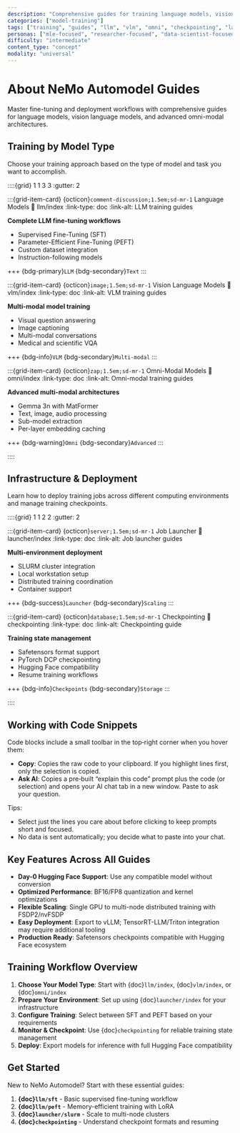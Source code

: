 ```yaml
---
description: "Comprehensive guides for training language models, vision language models, and omni-modal models with NeMo Automodel across different environments."
categories: ["model-training"]
tags: ["training", "guides", "llm", "vlm", "omni", "checkpointing", "launcher", "yaml-config"]
personas: ["mle-focused", "researcher-focused", "data-scientist-focused"]
difficulty: "intermediate"
content_type: "concept"
modality: "universal"
---
```


# About NeMo Automodel Guides

Master fine-tuning and deployment workflows with comprehensive guides for language models, vision language models, and advanced omni-modal architectures.

## Training by Model Type

Choose your training approach based on the type of model and task you want to accomplish.

::::{grid} 1 1 3 3
:gutter: 2

:::{grid-item-card} {octicon}`comment-discussion;1.5em;sd-mr-1` Language Models
:link: llm/index
:link-type: doc
:link-alt: LLM training guides

**Complete LLM fine-tuning workflows**

- Supervised Fine-Tuning (SFT)
- Parameter-Efficient Fine-Tuning (PEFT)
- Custom dataset integration
- Instruction-following models

+++
{bdg-primary}`LLM`
{bdg-secondary}`Text`
:::

:::{grid-item-card} {octicon}`image;1.5em;sd-mr-1` Vision Language Models
:link: vlm/index
:link-type: doc
:link-alt: VLM training guides

**Multi-modal model training**

- Visual question answering
- Image captioning
- Multi-modal conversations
- Medical and scientific VQA

+++
{bdg-info}`VLM`
{bdg-secondary}`Multi-modal`
:::

:::{grid-item-card} {octicon}`zap;1.5em;sd-mr-1` Omni-Modal Models
:link: omni/index
:link-type: doc
:link-alt: Omni-modal training guides

**Advanced multi-modal architectures**

- Gemma 3n with MatFormer
- Text, image, audio processing
- Sub-model extraction
- Per-layer embedding caching

+++
{bdg-warning}`Omni`
{bdg-secondary}`Advanced`
:::

::::

## Infrastructure & Deployment

Learn how to deploy training jobs across different computing environments and manage training checkpoints.

::::{grid} 1 1 2 2
:gutter: 2

:::{grid-item-card} {octicon}`server;1.5em;sd-mr-1` Job Launcher
:link: launcher/index
:link-type: doc
:link-alt: Job launcher guides

**Multi-environment deployment**

- SLURM cluster integration
- Local workstation setup
- Distributed training coordination
- Container support

+++
{bdg-success}`Launcher`
{bdg-secondary}`Scaling`
:::

:::{grid-item-card} {octicon}`database;1.5em;sd-mr-1` Checkpointing
:link: checkpointing
:link-type: doc
:link-alt: Checkpointing guide

**Training state management**

- Safetensors format support
- PyTorch DCP checkpointing
- Hugging Face compatibility
- Resume training workflows

+++
{bdg-info}`Checkpoints`
{bdg-secondary}`Storage`
:::

::::

## Working with Code Snippets

Code blocks include a small toolbar in the top‑right corner when you hover them:

- **Copy**: Copies the raw code to your clipboard. If you highlight lines first, only the selection is copied.
- **Ask AI**: Copies a pre‑built “explain this code” prompt plus the code (or selection) and opens your AI chat tab in a new window. Paste to ask your question.

Tips:
- Select just the lines you care about before clicking to keep prompts short and focused.
- No data is sent automatically; you decide what to paste into your chat.

## Key Features Across All Guides

- **Day-0 Hugging Face Support**: Use any compatible model without conversion
- **Optimized Performance**: BF16/FP8 quantization and kernel optimizations
- **Flexible Scaling**: Single GPU to multi-node distributed training with FSDP2/nvFSDP
- **Easy Deployment**: Export to vLLM; TensorRT-LLM/Triton integration may require additional tooling
- **Production Ready**: Safetensors checkpoints compatible with Hugging Face ecosystem

## Training Workflow Overview

1. **Choose Your Model Type**: Start with {doc}`llm/index`, {doc}`vlm/index`, or {doc}`omni/index`
2. **Prepare Your Environment**: Set up using {doc}`launcher/index` for your infrastructure
3. **Configure Training**: Select between SFT and PEFT based on your requirements
4. **Monitor & Checkpoint**: Use {doc}`checkpointing` for reliable training state management
5. **Deploy**: Export models for inference with full Hugging Face compatibility

## Get Started

New to NeMo Automodel? Start with these essential guides:

1. **{doc}`llm/sft`** - Basic supervised fine-tuning workflow
2. **{doc}`llm/peft`** - Memory-efficient training with LoRA
3. **{doc}`launcher/slurm`** - Scale to multi-node clusters
4. **{doc}`checkpointing`** - Understand checkpoint formats and resuming
